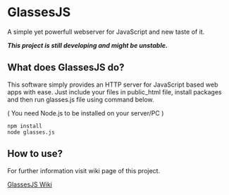 # GlassesJS
A simple yet powerfull webserver for JavaScript and new taste of it.

**_This project is still developing and might be unstable._**

## What does GlassesJS do?
This software simply provides an HTTP server for JavaScript based web apps with ease. Just include your files in public_html file, install packages and then run glasses.js file using command below.

( You need Node.js to be installed on your server/PC )
```
npm install
node glasses.js
```

## How to use?
For further information visit wiki page of this project.

[GlassesJS Wiki](https://github.com/AdnanBabakan/GlassesJS/wiki)
